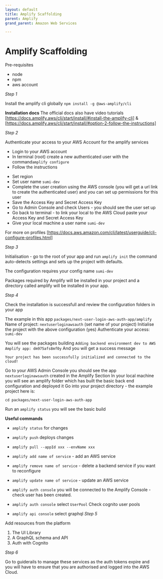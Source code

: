 ```yaml
---
layout: default
title: Amplify Scaffolding
parent: Amplify
grand_parent: Amazon Web Services

---
```


# Amplify Scaffolding

Pre-requisites

- node
- npm
- aws account

_Step 1_

Install the amplify cli globally
`npm install -g @aws-amplify/cli`

**Installation docs**
The official docs also have video tutorials
[https://docs.amplify.aws/cli/start/install/#install-the-amplify-cli] &
[https://docs.amplify.aws/cli/start/install/#option-2-follow-the-instructions]

_Step 2_

Authenticate your access to your AWS Account for the amplify services

- Login to your AWS account
- In terminal (root) create a new authenticated user with the command`amplify configure`
- Follow the instructions

* Set region
* Set user name `sumi-dev`
* Complete the user creation using the AWS console (you will get a url link to create the authenticated user) and you can set up permissions for this user
* Save the Access Key and Secret Access Key
* Go to Admin Console and check Users - you should see the user set up
* Go back to terminal - to link your local to the AWS Cloud paste your Access Key and Secret Access Key
* Give your local machine a user name `sumi-dev`

For more on profiles [https://docs.aws.amazon.com/cli/latest/userguide/cli-configure-profiles.html]

_Step 3_

Initialisation - go to the root of your app and run `amplify init` the command auto-detects settings and sets up the project with defaults.

The configuration requires your config name `sumi-dev`

Packages required by Amplify will be installed in your project and a directory called amplify will be installed in your app.

_Step 4_

Check the installation is successfull and review the configuration folders in your app

The example in this app `packages/next-user-login-aws-auth-app/amplify`
Name of project: `nextuserloginawsauth` (set name of your project)
Initialise the project with the above configuration (yes)
Authenticate your access: `sumi-dev`

You will see the packages building `Adding backend environment dev to AWS Amplify app: dm975afs8mf0y`
And you will get a success message

`Your project has been successfully initialized and connected to the cloud!`

Go to your AWS Admin Console you should see the app `nextuserloginawsauth` created in the Amplify Section
In your local machine you will see an amplify folder which has built the basic back end configuration and deployed it
Go into your project directory - the example project here is:

`cd packages/next-user-login-aws-auth-app`

Run an `amplify status` you will see the basic build

**Useful commands**

- `amplify status` for changes
- `amplify push` deploys changes
- `amplify pull --appId xxx --envName xxx`

- `amplify add name of service` - add an AWS service
- `amplify remove name of service` - delete a backend service if you want to reconfigure
- `amplify update name of service` - update an AWS service

- `amplify auth console` you will be connected to the Amplify Console - check user has been created.
- `amplify auth console` select `UserPool` Check cognito user pools
- `amplify api console` select graphql
  _Step 5_

Add resources from the platform

1. The UI Library
2. A GraphQL schema and API
3. Auth with Cognito

_Step 6_

Go to guiderails to manage these services as the auth tokens expire and you will have to ensure that you are authorised and logged into the AWS Cloud.